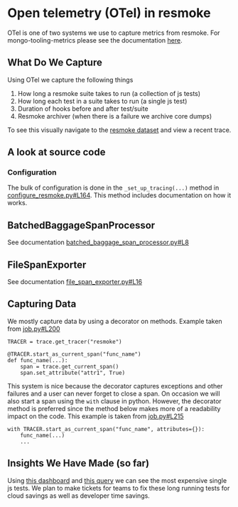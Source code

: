# Open telemetry (OTel) in resmoke

OTel is one of two systems we use to capture metrics from resmoke. For mongo-tooling-metrics please see the documentation [here](README.md).

## What Do We Capture

Using OTel we capture the following things

1. How long a resmoke suite takes to run (a collection of js tests)
2. How long each test in a suite takes to run (a single js test)
3. Duration of hooks before and after test/suite
4. Resmoke archiver (when there is a failure we archive core dumps)

To see this visually navigate to the [resmoke dataset](https://ui.honeycomb.io/mongodb-4b/environments/production/datasets/resmoke/home) and view a recent trace.

## A look at source code

### Configuration

The bulk of configuration is done in the
`_set_up_tracing(...)` method in [configure_resmoke.py#L164](https://github.com/10gen/mongo/blob/976ce50f6134789e73c639848b35f10040f0ff4a/buildscripts/resmokelib/configure_resmoke.py#L164). This method includes documentation on how it works.

## BatchedBaggageSpanProcessor

See documentation [batched_baggage_span_processor.py#L8](https://github.com/mongodb/mongo/blob/976ce50f6134789e73c639848b35f10040f0ff4a/buildscripts/resmokelib/utils/batched_baggage_span_processor.py#L8)

## FileSpanExporter

See documentation [file_span_exporter.py#L16](https://github.com/10gen/mongo/blob/976ce50f6134789e73c639848b35f10040f0ff4a/buildscripts/resmokelib/utils/file_span_exporter.py#L16)

## Capturing Data

We mostly capture data by using a decorator on methods. Example taken from [job.py#L200](https://github.com/10gen/mongo/blob/6d36ac392086df85844870eef1d773f35020896c/buildscripts/resmokelib/testing/job.py#L200)

```
TRACER = trace.get_tracer("resmoke")

@TRACER.start_as_current_span("func_name")
def func_name(...):
    span = trace.get_current_span()
    span.set_attribute("attr1", True)
```

This system is nice because the decorator captures exceptions and other failures and a user can never forget to close a span. On occasion we will also start a span using the `with` clause in python. However, the decorator method is preferred since the method below makes more of a readability impact on the code. This example is taken from [job.py#L215](https://github.com/10gen/mongo/blob/6d36ac392086df85844870eef1d773f35020896c/buildscripts/resmokelib/testing/job.py#L215)

```
with TRACER.start_as_current_span("func_name", attributes={}):
    func_name(...)
    ...
```

## Insights We Have Made (so far)

Using [this dashboard](https://ui.honeycomb.io/mongodb-4b/environments/production/board/3bATQLb38bh/Server-CI) and [this query](https://ui.honeycomb.io/mongodb-4b/environments/production/datasets/resmoke/result/GFa2YJ6d4vU/a/7EYuMJtH8KX/Slowest-Resmoke-Tests) we can see the most expensive single js tests. We plan to make tickets for teams to fix these long running tests for cloud savings as well as developer time savings.
